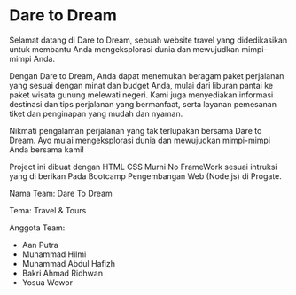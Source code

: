 # Dare to Dream
Selamat datang di Dare to Dream, sebuah website travel yang didedikasikan untuk membantu Anda mengeksplorasi dunia dan mewujudkan mimpi-mimpi Anda.

Dengan Dare to Dream, Anda dapat menemukan beragam paket perjalanan yang sesuai dengan minat dan budget Anda, mulai dari liburan pantai ke paket wisata gunung melewati negeri. Kami juga menyediakan informasi destinasi dan tips perjalanan yang bermanfaat, serta layanan pemesanan tiket dan penginapan yang mudah dan nyaman.

Nikmati pengalaman perjalanan yang tak terlupakan bersama Dare to Dream. Ayo mulai mengeksplorasi dunia dan mewujudkan mimpi-mimpi Anda bersama kami!



Project ini dibuat dengan HTML CSS Murni No FrameWork sesuai intruksi yang di berikan Pada Bootcamp Pengembangan Web (Node.js) di Progate.

Nama Team: Dare To Dream

Tema: Travel & Tours

Anggota Team:
- Aan Putra
- Muhammad Hilmi
- Muhammad Abdul Hafizh
- Bakri Ahmad Ridhwan
- Yosua Wowor

